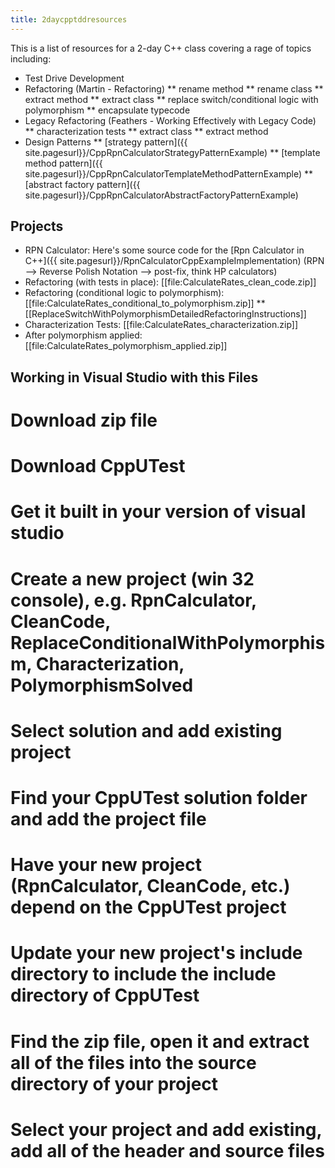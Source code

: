 ```yaml
---
title: 2daycpptddresources
---
```

This is a list of resources for a 2-day C++ class covering a rage of topics including:
* Test Drive Development
* Refactoring (Martin - Refactoring)
** rename method
** rename class
** extract method
** extract class
** replace switch/conditional logic with polymorphism
** encapsulate typecode
* Legacy Refactoring (Feathers - Working Effectively with Legacy Code)
** characterization tests
** extract class
** extract method
* Design Patterns
** [strategy pattern]({{ site.pagesurl}}/CppRpnCalculatorStrategyPatternExample)
** [template method pattern]({{ site.pagesurl}}/CppRpnCalculatorTemplateMethodPatternExample)
** [abstract factory pattern]({{ site.pagesurl}}/CppRpnCalculatorAbstractFactoryPatternExample)

## Projects
* RPN Calculator: Here's some source code for the [Rpn Calculator in C++]({{ site.pagesurl}}/RpnCalculatorCppExampleImplementation) (RPN --> Reverse Polish Notation --> post-fix, think HP calculators)
* Refactoring (with tests in place): [[file:CalculateRates_clean_code.zip]]
* Refactoring (conditional logic to polymorphism): [[file:CalculateRates_conditional_to_polymorphism.zip]]
** [[ReplaceSwitchWithPolymorphismDetailedRefactoringInstructions]]
* Characterization Tests: [[file:CalculateRates_characterization.zip]]
* After polymorphism applied: [[file:CalculateRates_polymorphism_applied.zip]]

## Working in Visual Studio with this Files
# Download zip file
# Download CppUTest
# Get it built in your version of visual studio
# Create a new project (win 32 console), e.g. RpnCalculator, CleanCode, ReplaceConditionalWithPolymorphism, Characterization, PolymorphismSolved
# Select solution and add existing project
# Find your CppUTest solution folder and add the project file
# Have your new project (RpnCalculator, CleanCode, etc.) depend on the CppUTest project
# Update your new project's include directory to include the include directory of CppUTest
# Find the zip file, open it and extract all of the files into the source directory of your project
# Select your project and add existing, add all of the header and source files

 